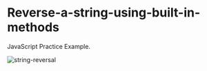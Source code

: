 # Reverse-a-string-using-built-in-methods
JavaScript Practice Example.

![string-reversal](https://github.com/adibmansuri511/Reverse-a-string-using-built-in-methods/assets/135020831/c608f90b-f192-45ce-a18e-09253c60f0d4)
